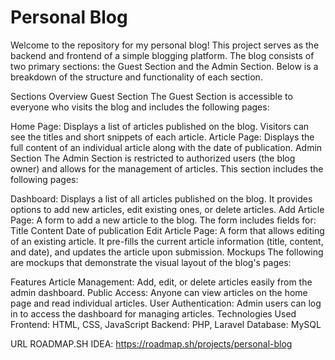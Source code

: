 # Personal Blog
Welcome to the repository for my personal blog! This project serves as the backend and frontend of a simple blogging platform. The blog consists of two primary sections: the Guest Section and the Admin Section. Below is a breakdown of the structure and functionality of each section.

Sections Overview
Guest Section
The Guest Section is accessible to everyone who visits the blog and includes the following pages:

Home Page: Displays a list of articles published on the blog. Visitors can see the titles and short snippets of each article.
Article Page: Displays the full content of an individual article along with the date of publication.
Admin Section
The Admin Section is restricted to authorized users (the blog owner) and allows for the management of articles. This section includes the following pages:

Dashboard: Displays a list of all articles published on the blog. It provides options to add new articles, edit existing ones, or delete articles.
Add Article Page: A form to add a new article to the blog. The form includes fields for:
Title
Content
Date of publication
Edit Article Page: A form that allows editing of an existing article. It pre-fills the current article information (title, content, and date), and updates the article upon submission.
Mockups
The following are mockups that demonstrate the visual layout of the blog's pages:

Features
Article Management: Add, edit, or delete articles easily from the admin dashboard.
Public Access: Anyone can view articles on the home page and read individual articles.
User Authentication: Admin users can log in to access the dashboard for managing articles.
Technologies Used
Frontend: HTML, CSS, JavaScript
Backend: PHP, Laravel
Database: MySQL

URL ROADMAP.SH IDEA: https://roadmap.sh/projects/personal-blog
